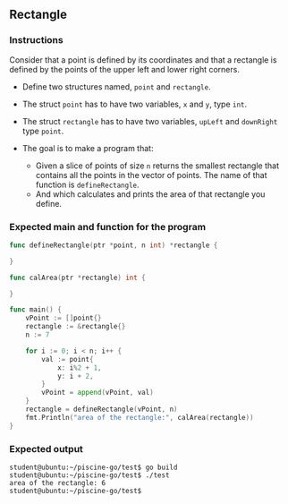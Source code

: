 ## Rectangle

### Instructions

Consider that a point is defined by its coordinates and that a rectangle
is defined by the points of the upper left and lower right corners.

- Define two structures named, `point` and `rectangle`.

- The struct `point` has to have two variables, `x` and `y`, type `int`.

- The struct `rectangle` has to have two variables, `upLeft` and `downRight` type `point`.

- The goal is to make a program that:
  - Given a slice of points of size `n` returns the smallest rectangle that contains all the points in the vector of points. The name of that function is `defineRectangle`.
  - And which calculates and prints the area of that rectangle you define.

### Expected main and function for the program

```go
func defineRectangle(ptr *point, n int) *rectangle {

}

func calArea(ptr *rectangle) int {

}

func main() {
	vPoint := []point{}
	rectangle := &rectangle{}
	n := 7

	for i := 0; i < n; i++ {
		val := point{
			x: i%2 + 1,
			y: i + 2,
		}
		vPoint = append(vPoint, val)
	}
	rectangle = defineRectangle(vPoint, n)
	fmt.Println("area of the rectangle:", calArea(rectangle))
}
```

### Expected output

```console
student@ubuntu:~/piscine-go/test$ go build
student@ubuntu:~/piscine-go/test$ ./test
area of the rectangle: 6
student@ubuntu:~/piscine-go/test$
```

